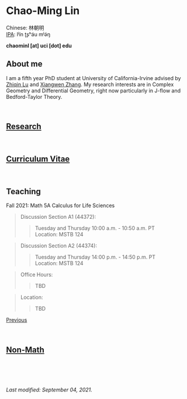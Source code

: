 # Chao-Ming Lin
Chinese: 林朝明    
[IPA](https://en.wikipedia.org/wiki/Help:IPA/Mandarin): lʲín ʈʂʰáu mʲə́ŋ 

**chaominl [at] uci [dot] edu**


## About me
I am a fifth year PhD student at University of California-Irvine advised by [Zhiqin Lu](https://www.math.uci.edu/~zlu/) and [Xiangwen Zhang](https://www.math.uci.edu/~xiangwen/). My research interests are in Complex Geometry and Differential Geometry, right now particularly in J-flow and Bedford-Taylor Theory.

<br />


## [Research](https://chaominl.github.io/Research)

<br />


## [Curriculum Vitae](https://chaominl.github.io/CV)   

<br />


## Teaching
Fall 2021: Math 5A Calculus for Life Sciences
> Discussion Section A1 (44372): 
>> Tuesday and Thursday 10:00 a.m. - 10:50 a.m. PT   
> Location: 
>> MSTB 124

> Discussion Section A2 (44374): 
>> Tuesday and Thursday 14:00 p.m. - 14:50 p.m. PT   
> Location: 
>> MSTB 124

> Office Hours: 
>> TBD 

> Location: 
>> TBD


[Previous](https://chaominl.github.io/TeachingExperience)

<br />


## [Non-Math](https://chaominl.github.io/recreation)

<br />
<br />
<br />


###### Last modified: September 04, 2021.
